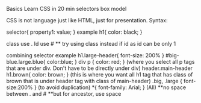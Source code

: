 Basics Learn CSS in 20 min
selectors
box model

CSS is not language just like HTML, just for presentation.
Syntax:

selector{
    property1: value;
}
example
h1{
    color: black;
}

class use .
Id use #
** try using class instead if id as id can be only 1

combining selector
example
h1.large-header{
    font-size: 200%
}
#big-blue.large.blue{
    color:blue;
}
div p {
    color: red;
}
(where you select all p tags that are under div. Don't have to be directly under div)
header.main-header h1.brown{
    color: brown;
}
(this is where you want all h1 tag that has class of brown that is under header tag with class of main-header)
.big, .large {
    font-size:200%
}
(to avoid duplication)
*{
    font-family: Arial;
}
(All)
**no space between . and #
**but for ancestor, use space


